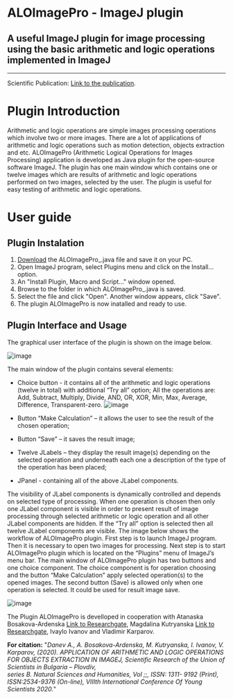 # ALOImagePro - ImageJ plugin
## A useful ImageJ plugin for image processing using the basic arithmetic and logic operations implemented in ImageJ  
---

Scientific Publication: 
[Link to the publication](https://www.researchgate.net/publication/349213848_APPLICATION_OF_ARITHMETIC_AND_LOGIC_OPERATIONS_FOR_OBJECTS_EXTRACTION_IN_IMAGEJ).

# Plugin Introduction
Arithmetic and logic operations are simple images processing operations which involve two or more images. There are a lot of applications of arithmetic and logic operations such as motion detection, objects extraction and etc. ALOImagePro (Arithmetic Logical Operations for Images Processing) application is developed as Java plugin for the open-source software ImageJ. The plugin has one main window which contains one or twelve images which are results of arithmetic and logic operations performed on two images, selected by the user. The plugin is useful for easy testing of arithmetic and logic operations.
   
# User guide

## Plugin Instalation

1. [Download](https://github.com/AngelDanev/uft-cst.github.io) the ALOImagePro_.java file and save it on your PC. 
2. Open ImageJ program, select Plugins menu and click on the Install... option.
3. An "Install Plugin, Macro and Script..." window opened. 
4. Browse to the folder in which ALOImagePro_.java is saved.
5. Select the file and click "Open". Another window appears, click "Save".
6. The plugin ALOImagePro is now inatalled and ready to use.

## Plugin Interface and Usage
The graphical user interface of the plugin is shown on the image below.

![image](https://user-images.githubusercontent.com/86291178/123095676-fba2b900-d436-11eb-84f0-e4e4f32db950.png)

The main window of the plugin contains several elements: 
*	Choice button - it contains all of the arithmetic and logic operations (twelve in total) with additional “Try all” option;
  All the operations are: Add, Subtract, Multiply, Divide, AND, OR, XOR, Min, Max, Average, Difference, Transparent-zero.
  ![image](https://user-images.githubusercontent.com/86291178/123097632-fd6d7c00-d438-11eb-807e-22773ec21451.png)
  
*	Button “Make Calculation” – it allows the user to see the result of the chosen operation;
*	Button “Save” – it saves the result image;
*	Twelve JLabels – they display the result image(s) depending on the selected operation and underneath each one a description of the type of the operation has been placed;
*	JPanel - containing all of the above JLabel components.

The visibility of JLabel components is dynamically controlled and depends on selected type of processing. When one operation is chosen then only one JLabel component is visible in order to present result of image processing through selected arithmetic or logic operation and all other JLabel components are hidden. If the “Try all” option is selected then all twelve JLabel components are visible. The image below shows the workflow of ALOImagePro plugin. First step is to launch ImageJ program. Then it is necessary to open two images for processing. Next step is to start ALOImagePro plugin which is located on the “Plugins” menu of ImageJ’s menu bar. The main window of ALOImagePro plugin has two buttons and one choice component. The choice component is for operation choosing and the button “Make Calculation” apply selected operation(s) to the opened images. The second button (Save) is allowed only when one operation is selected. It could be used for result image save.

![image](https://user-images.githubusercontent.com/86291178/123096192-81beff80-d437-11eb-810a-c7e4b8ce9bd4.png)

The Plugin ALOImagePro is develloped in cooperation with Atanaska Bosakova-Ardenska [Link to Researchgate](https://www.researchgate.net/profile/Atanaska-Bosakova-Ardenska), Magdalina Kutryanska [Link to Researchgate](https://www.researchgate.net/profile/Magdalina-Kutryanska), Ivaylo Ivanov and Vladimir Karparov.

**For citation:** 
"_Danev A., A. Bosakova-Ardenska, M. Kutryanska, I. Ivanov, V. Karparov, (2020). 
APPLICATION OF ARITHMETIC AND LOGIC OPERATIONS FOR OBJECTS EXTRACTION IN IMAGEJ,
Scientific  Research  of  the  Union  of  Scientists  in  Bulgaria  –  Plovdiv,  
series  B. Natural Sciences and Humanities, Vol ;;, ISSN: 1311- 9192 (Print), 
ISSN:2534-9376 (On-line), VIIIth International  Conference Of Young  Scientists 2020._"
